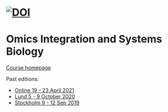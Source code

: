 [![DOI](https://zenodo.org/badge/172930292.svg)](https://zenodo.org/badge/latestdoi/172930292)
=========================================
# Omics Integration and Systems Biology 

[Course homepage](https://nbisweden.github.io/workshop_omics_integration/)

Past editions:
- [Online 19 - 23 April 2021][3]
- [Lund 5 - 9 October 2020][2]
- [Stockholm 9 - 12 Sep 2019][1]

[3]: https://github.com/NBISweden/workshop_omics_integration/tree/course2104
[2]: https://github.com/NBISweden/workshop_omics_integration/tree/course2010
[1]: https://github.com/NBISweden/workshop_omics_integration/tree/c60abb4579849bb8a0acd756d1aa9e71125265ac
